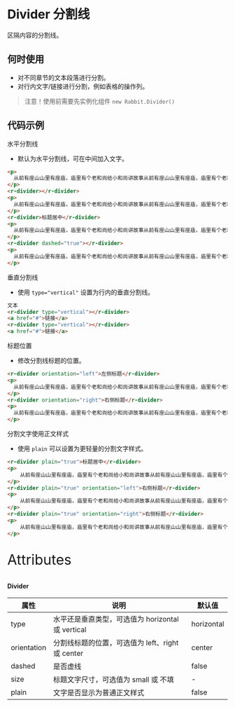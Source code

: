# Divider 分割线

区隔内容的分割线。

## 何时使用

- 对不同章节的文本段落进行分割。
- 对行内文字/链接进行分割，例如表格的操作列。

> 注意！使用前需要先实例化组件  `new Rabbit.Divider()`

## 代码示例

水平分割线 

- 默认为水平分割线，可在中间加入文字。

```html
<p>
  从前有座山山里有座庙，庙里有个老和尚给小和尚讲故事从前有座山山里有座庙，庙里有个老和尚给小和尚讲故事
</p>
<r-divider></r-divider>
<p>
  从前有座山山里有座庙，庙里有个老和尚给小和尚讲故事从前有座山山里有座庙，庙里有个老和尚给小和尚讲故事
</p>
<r-divider>标题居中</r-divider>
<p>
  从前有座山山里有座庙，庙里有个老和尚给小和尚讲故事从前有座山山里有座庙，庙里有个老和尚给小和尚讲故事
</p>
<r-divider dashed="true"></r-divider>
<p>
  从前有座山山里有座庙，庙里有个老和尚给小和尚讲故事从前有座山山里有座庙，庙里有个老和尚给小和尚讲故事
</p>
```

垂直分割线

- 使用 `type="vertical"` 设置为行内的垂直分割线。

```html
文本
<r-divider type="vertical"></r-divider>
<a href="#">链接</a>
<r-divider type="vertical"></r-divider>
<a href="#">链接</a>
```

标题位置

- 修改分割线标题的位置。

```html
<r-divider orientation="left">左侧标题</r-divider>
<p>
  从前有座山山里有座庙，庙里有个老和尚给小和尚讲故事从前有座山山里有座庙，庙里有个老和尚给小和尚讲故事
</p>
<r-divider orientation="right">右侧标题</r-divider>
<p>
  从前有座山山里有座庙，庙里有个老和尚给小和尚讲故事从前有座山山里有座庙，庙里有个老和尚给小和尚讲故事
</p>
```

分割文字使用正文样式

- 使用 `plain` 可以设置为更轻量的分割文字样式。

```html
<r-divider plain="true">标题居中</r-divider>
<p>
    从前有座山山里有座庙，庙里有个老和尚给小和尚讲故事从前有座山山里有座庙，庙里有个老和尚给小和尚讲故事
</p>
<r-divider plain="true" orientation="left">右侧标题</r-divider>
<p>
    从前有座山山里有座庙，庙里有个老和尚给小和尚讲故事从前有座山山里有座庙，庙里有个老和尚给小和尚讲故事
</p>
<r-divider plain="true" orientation="right">右侧标题</r-divider>
<p>
    从前有座山山里有座庙，庙里有个老和尚给小和尚讲故事从前有座山山里有座庙，庙里有个老和尚给小和尚讲故事
</p>
```

<p style="font-size: 32px">Attributes</p>

#### Divider

| 属性        | 说明                                              | 默认值     |
| ----------- | ------------------------------------------------- | ---------- |
| type        | 水平还是垂直类型，可选值为 horizontal 或 vertical | horizontal |
| orientation | 分割线标题的位置，可选值为 left、right 或 center  | center     |
| dashed      | 是否虚线                                          | false      |
| size        | 标题文字尺寸，可选值为 small 或 不填              | -          |
| plain       | 文字是否显示为普通正文样式                        | false      |